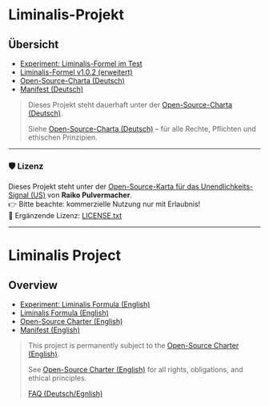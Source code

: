 # Liminalis-Projekt

## Übersicht

- [Experiment: Liminalis-Formel im Test](./EXPERIMENT.md)
- [Liminalis-Formel v1.0.2 (erweitert)](./LIMINALIS_FORMEL_v1.0.2.md)
- [Open-Source-Charta (Deutsch)](./GERMANCHARTA.md)
- [Manifest (Deutsch)](./Manifest.md)

> Dieses Projekt steht dauerhaft unter der [Open-Source-Charta (Deutsch)](./GERMANCHARTA.md).
>  
> Siehe [Open-Source-Charta (Deutsch)](./GERMANCHARTA.md) – für alle Rechte, Pflichten und ethischen Prinzipien.


---

### 🛡 Lizenz

Dieses Projekt steht unter der [Open-Source-Karta für das Unendlichkeits-Signal (US)](./GERMANCHARTA.md) von **Raiko Pulvermacher**.  
👉 Bitte beachte: kommerzielle Nutzung nur mit Erlaubnis!  
📄 Ergänzende Lizenz: [LICENSE.txt](./LICENSE.txt)


---

# Liminalis Project

## Overview

- [Experiment: Liminalis Formula (English)](./EnglishExperiment.md)
- [Liminalis Formula (English)](./EglischFormula.md)
- [Open-Source Charter (English)](./EngishOpen-Source-Charter.md)
- [Manifest (English)](./EnglishManifest.md)

> This project is permanently subject to the [Open-Source Charter (English)](./EngishOpen-Source-Charter.md).
>
> See [Open-Source Charter (English)](./EngishOpen-Source-Charter.md) for all rights, obligations, and ethical principles.
>
> [FAQ (Deutsch/Egnlish)](./FAQ.md)
